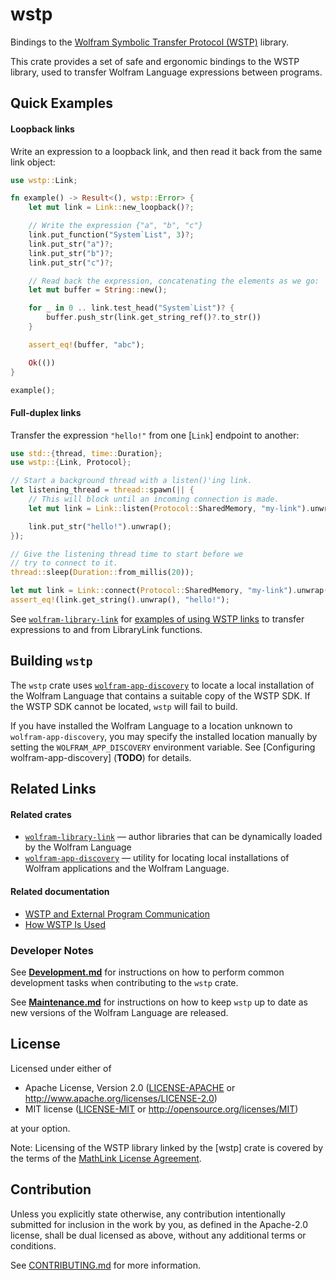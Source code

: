 # wstp

Bindings to the [Wolfram Symbolic Transfer Protocol (WSTP)](https://www.wolfram.com/wstp/)
library.

This crate provides a set of safe and ergonomic bindings to the WSTP library, used to
transfer Wolfram Language expressions between programs.

## Quick Examples

#### Loopback links

Write an expression to a loopback link, and then read it back from the same link
object:

```rust
use wstp::Link;

fn example() -> Result<(), wstp::Error> {
    let mut link = Link::new_loopback()?;

    // Write the expression {"a", "b", "c"}
    link.put_function("System`List", 3)?;
    link.put_str("a")?;
    link.put_str("b")?;
    link.put_str("c")?;

    // Read back the expression, concatenating the elements as we go:
    let mut buffer = String::new();

    for _ in 0 .. link.test_head("System`List")? {
        buffer.push_str(link.get_string_ref()?.to_str())
    }

    assert_eq!(buffer, "abc");

    Ok(())
}

example();
```

#### Full-duplex links

Transfer the expression `"hello!"` from one [`Link`] endpoint to another:

```rust
use std::{thread, time::Duration};
use wstp::{Link, Protocol};

// Start a background thread with a listen()'ing link.
let listening_thread = thread::spawn(|| {
    // This will block until an incoming connection is made.
    let mut link = Link::listen(Protocol::SharedMemory, "my-link").unwrap();

    link.put_str("hello!").unwrap();
});

// Give the listening thread time to start before we
// try to connect to it.
thread::sleep(Duration::from_millis(20));

let mut link = Link::connect(Protocol::SharedMemory, "my-link").unwrap();
assert_eq!(link.get_string().unwrap(), "hello!");
```

See [`wolfram-library-link`][wolfram-library-link] for
[examples of using WSTP links][wstp-wll-example] to transfer expressions to and from
LibraryLink functions.

[wstp-wll-example]: https://github.com/WolframResearch/wolfram-library-link-rs/blob/master/wolfram-library-link/examples/wstp.rs

## Building `wstp`

The `wstp` crate uses [`wolfram-app-discovery`][wolfram-app-discovery] to locate a local
installation of the Wolfram Language that contains a suitable copy of the WSTP SDK. If the
WSTP SDK cannot be located, `wstp` will fail to build.

If you have installed the Wolfram Language to a location unknown to `wolfram-app-discovery`,
you may specify the installed location manually by setting the `WOLFRAM_APP_DISCOVERY`
environment variable. See [Configuring wolfram-app-discovery] (**TODO**) for details.

## Related Links

#### Related crates

* [`wolfram-library-link`][wolfram-library-link] — author libraries that can be
  dynamically loaded by the Wolfram Language
* [`wolfram-app-discovery`][wolfram-app-discovery] — utility for locating local
  installations of Wolfram applications and the Wolfram Language.


[wolfram-app-discovery]: https://github.com/WolframResearch/wolfram-app-discovery-rs
[wolfram-library-link]: https://github.com/WolframResearch/wolfram-library-link-rs

#### Related documentation

* [WSTP and External Program Communication](https://reference.wolfram.com/language/tutorial/WSTPAndExternalProgramCommunicationOverview.html)
* [How WSTP Is Used](https://reference.wolfram.com/language/tutorial/HowWSTPIsUsed.html)

### Developer Notes

See [**Development.md**](./docs/Development.md) for instructions on how to perform common
development tasks when contributing to the `wstp` crate.

See [**Maintenance.md**](./docs/Maintenance.md) for instructions on how to keep `wstp`
up to date as new versions of the Wolfram Language are released.

## License

Licensed under either of

 * Apache License, Version 2.0
   ([LICENSE-APACHE](LICENSE-APACHE) or <http://www.apache.org/licenses/LICENSE-2.0>)
 * MIT license
   ([LICENSE-MIT](LICENSE-MIT) or <http://opensource.org/licenses/MIT>)

at your option.

Note: Licensing of the WSTP library linked by the [wstp] crate is covered by the terms of
the [MathLink License Agreement](https://www.wolfram.com/legal/agreements/mathlink.html).

## Contribution

Unless you explicitly state otherwise, any contribution intentionally submitted
for inclusion in the work by you, as defined in the Apache-2.0 license, shall be
dual licensed as above, without any additional terms or conditions.

See [CONTRIBUTING.md](./CONTRIBUTING.md) for more information.